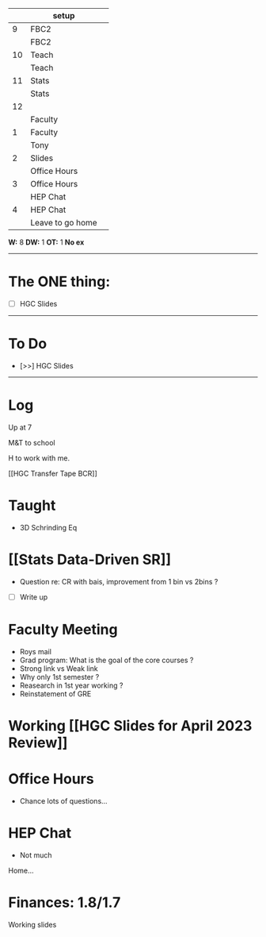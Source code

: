 
|     | setup            |     |
| --- | ---------------- | --- |
| 9   | FBC2             |     |
|     | FBC2             |     |
| 10  | Teach            |     |
|     | Teach            |     |
| 11  | Stats            |     |
|     | Stats            |     |
| 12  |                  |     |
|     | Faculty          |     |
| 1   | Faculty          |     |
|     | Tony             |     |
| 2   | Slides           |     |
|     | Office Hours     |     |
| 3   | Office Hours     |     |
|     | HEP Chat         |     |
| 4   | HEP Chat         |     |
|     | Leave to go home |     |

**W:** 8 
**DW:** 1 
**OT:** 1
**No ex**

---
# The ONE thing: 
- [ ] HGC Slides

---
# To Do

- [>>] HGC Slides


---

# Log

Up at 7 

M&T to school

H to work with me. 

[[HGC Transfer Tape BCR]]

# Taught 
- 3D Schrinding Eq

# [[Stats Data-Driven SR]]
- Question re: CR with bais, improvement from 1 bin vs 2bins ?
- [ ] Write up 

# Faculty Meeting
- Roys mail
- Grad program: What is the goal of the core courses ?
- Strong link vs Weak link
- Why only 1st semester ?
- Reasearch in 1st year working ?
- Reinstatement of GRE


# Working [[HGC Slides for April 2023 Review]]


# Office Hours
- Chance lots of questions...

# HEP Chat
- Not much

Home...

# Finances: 1.8/1.7

Working slides
